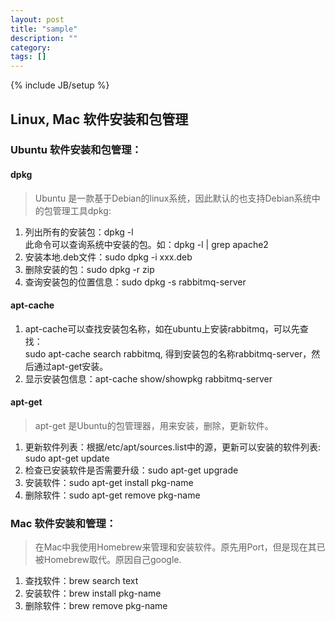 ```yaml
---
layout: post
title: "sample"
description: ""
category: 
tags: []
---
```

{% include JB/setup %}

## Linux, Mac 软件安装和包管理

### Ubuntu 软件安装和包管理：

#### dpkg
>Ubuntu 是一款基于Debian的linux系统，因此默认的也支持Debian系统中的包管理工具dpkg:

1. 列出所有的安装包：dpkg -l  
此命令可以查询系统中安装的包。如：dpkg -l | grep apache2  
2. 安装本地.deb文件：sudo dpkg -i xxx.deb  
3. 删除安装的包：sudo dpkg -r zip  
4. 查询安装包的位置信息：sudo dpkg -s rabbitmq-server  

#### apt-cache  
1. apt-cache可以查找安装包名称，如在ubuntu上安装rabbitmq，可以先查找：  
sudo apt-cache search rabbitmq, 得到安装包的名称rabbitmq-server，然后通过apt-get安装。  
2. 显示安装包信息：apt-cache show/showpkg  rabbitmq-server  

#### apt-get  
>apt-get 是Ubuntu的包管理器，用来安装，删除，更新软件。  

1. 更新软件列表：根据/etc/apt/sources.list中的源，更新可以安装的软件列表: sudo apt-get update  
2. 检查已安装软件是否需要升级：sudo apt-get upgrade  
3. 安装软件：sudo apt-get install pkg-name  
4. 删除软件：sudo apt-get remove pkg-name  

### Mac 软件安装和管理：  
>在Mac中我使用Homebrew来管理和安装软件。原先用Port，但是现在其已被Homebrew取代。原因自己google.

1. 查找软件：brew search text  
2. 安装软件：brew install pkg-name  
3. 删除软件：brew remove pkg-name  


